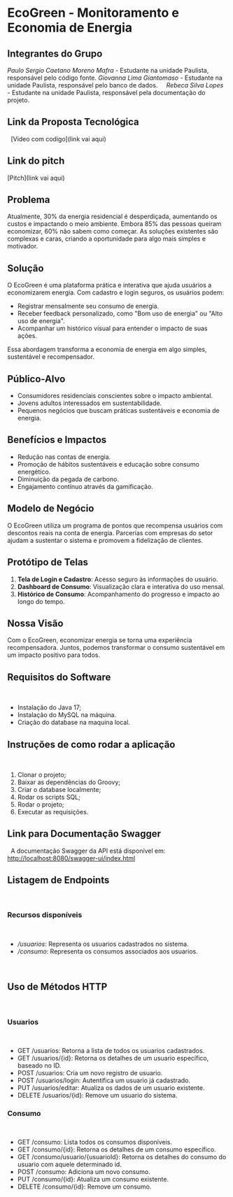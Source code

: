 # EcoGreen - Monitoramento e Economia de Energia

## Integrantes do Grupo

*Paulo Sergio Caetano Moreno Mafra* - Estudante na unidade Paulista, responsável pelo código fonte.
*Giovanna Lima Giantomaso* - Estudante na unidade Paulista, responsável pelo banco de dados.    
*Rebeca Silva Lopes* - Estudante na unidade Paulista, responsável pela documentação do projeto.

## Link da Proposta Tecnológica
 
[Video com codigo](link vai aqui)

## Link do pitch

[Pitch](link vai aqui)

## Problema
Atualmente, 30% da energia residencial é desperdiçada, aumentando os custos e impactando o meio ambiente. Embora 85% das pessoas queiram economizar, 60% não sabem como começar. As soluções existentes são complexas e caras, criando a oportunidade para algo mais simples e motivador.

## Solução
O EcoGreen é uma plataforma prática e interativa que ajuda usuários a economizarem energia. Com cadastro e login seguros, os usuários podem:
- Registrar mensalmente seu consumo de energia.
- Receber feedback personalizado, como "Bom uso de energia" ou "Alto uso de energia".
- Acompanhar um histórico visual para entender o impacto de suas ações.

Essa abordagem transforma a economia de energia em algo simples, sustentável e recompensador.

## Público-Alvo
- Consumidores residenciais conscientes sobre o impacto ambiental.
- Jovens adultos interessados em sustentabilidade.
- Pequenos negócios que buscam práticas sustentáveis e economia de energia.

## Benefícios e Impactos
- Redução nas contas de energia.
- Promoção de hábitos sustentáveis e educação sobre consumo energético.
- Diminuição da pegada de carbono.
- Engajamento contínuo através da gamificação.

## Modelo de Negócio
O EcoGreen utiliza um programa de pontos que recompensa usuários com descontos reais na conta de energia. Parcerias com empresas do setor ajudam a sustentar o sistema e promovem a fidelização de clientes.

## Protótipo de Telas
1. **Tela de Login e Cadastro**: Acesso seguro às informações do usuário.
2. **Dashboard de Consumo**: Visualização clara e interativa do uso mensal.
3. **Histórico de Consumo**: Acompanhamento do progresso e impacto ao longo do tempo.

## Nossa Visão
Com o EcoGreen, economizar energia se torna uma experiência recompensadora. Juntos, podemos transformar o consumo sustentável em um impacto positivo para todos.
 
## Requisitos do Software
 
- Instalação do Java 17;
- Instalação do MySQL na máquina.
- Criação do database na maquina local.
 
## Instruções de como rodar a aplicação
 
1. Clonar o projeto;
2. Baixar as dependências do Groovy;
3. Criar o database localmente;
4. Rodar os scripts SQL;
5. Rodar o projeto;
6. Executar as requisições.
 
## Link para Documentação Swagger
 
A documentação Swagger da API está disponível em: [http://localhost:8080/swagger-ui/index.html](http://localhost:8080/swagger-ui/index.html)
 
## Listagem de Endpoints
 
### Recursos disponíveis
 
- */usuarios*: Representa os usuarios cadastrados no sistema.
- */consumo*: Representa os consumos associados aos usuarios.

 
## Uso de Métodos HTTP
 
### Usuarios
 
- GET /usuarios: Retorna a lista de todos os usuarios cadastrados.
- GET /usuarios/{id}: Retorna os detalhes de um usuario específico, baseado no ID.
- POST /usuarios: Cria um novo registro de usuario.
- POST /usuarios/login: Autentifica um usuario já cadastrado.
- PUT /usuarios/editar: Atualiza os dados de um usuario existente.
- DELETE /usuarios/{id}: Remove um usuario do sistema.
 
### Consumo
 
- GET /consumo: Lista todos os consumos disponíveis.
- GET /consumo/{id}: Retorna os detalhes de um consumo específico.
- GET /consumo/usuario/{usuarioId}: Retorna os detalhes do consumo do usuario com aquele determinado id.
- POST /consumo: Adiciona um novo consumo.
- PUT /consumo/{id}: Atualiza um consumo existente.
- DELETE /consumo/{id}: Remove um consumo.
 
